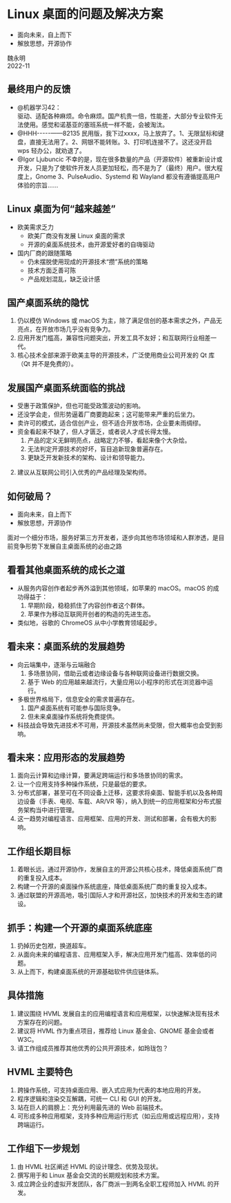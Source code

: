 # Linux 桌面的问题及解决方案

- 面向未来，自上而下
- 解放思想，开源协作

魏永明  
2022-11

		
## 最终用户的反馈

- @机器学习42：  
驱动、适配各种麻烦。命令麻烦。国产机贵一倍，性能差，大部分专业软件无法使用。感觉和诺基亚的塞班系统一样不能，会被淘汰。
- @HHH-----——82135
民用版，我下过xxxx，马上放弃了。1、无限鼠标和键盘，直接无法用了。2、网银不能转账。3、打印机连接不了。这还没开启 wps 轻办公，就劝退了。
- @Igor Ljubuncic
不幸的是，现在很多数量的产品（开源软件）被重新设计或开发，只是为了使软件开发人员更加轻松，而不是为了（最终）用户。很大程度上，Gnome 3、PulseAudio、Systemd 和 Wayland 都没有遵循提高用户体验的宗旨……

		
## Linux 桌面为何“越来越差”

- 欧美需求乏力
  - 欧美厂商没有发展 Linux 桌面的需求
  - 开源的桌面系统技术，由开源爱好者的自嗨驱动
- 国内厂商的跟随策略
  - 仍未摆脱使用现成的开源技术“攒”系统的策略
  - 技术方面乏善可陈
  - 产品规划混乱，缺乏设计感

		
## 国产桌面系统的隐忧

1. 仍以模仿 Windows 或 macOS 为主，除了满足信创的基本需求之外，产品无亮点，在开放市场几乎没有竞争力。
1. 应用开发门槛高，兼容性问题突出，开发工具不友好；和互联网行业相差一代。
1. 核心技术全部来源于欧美主导的开源技术，广泛使用商业公司开发的 Qt 库（Qt 并不是免费的）。

		
## 发展国产桌面系统面临的挑战

- 受惠于政策保护，但也可能受政策波动的影响。
- 还没学会走，但形势逼着厂商要跑起来；这可能带来严重的后坐力。
- 卖许可的模式，适合信创产业，但不适合开放市场，企业要未雨绸缪。
- 资金看起来不缺了，但人才匮乏，或者说人才成长得太慢。
   1. 产品的定义无鲜明亮点，战略定力不够，看起来像个大杂烩。
   1. 无法判定开源技术的好坏，盲目追新现象普遍存在。
   1. 更缺乏开发新技术的架构、设计和领导能力。
2. 建议从互联网公司引入优秀的产品经理及架构师。

		
## 如何破局？

- 面向未来，自上而下
- 解放思想，开源协作

面对一个细分市场，服务好第三方开发者，逐步向其他市场领域和人群渗透，是目前竞争形势下发展自主桌面系统的必由之路

		
## 看看其他桌面系统的成长之道

- 从服务内容创作者起步再外溢到其他领域，如苹果的 macOS。macOS 的成功得益于：
   1. 早期阶段，稳稳抓住了内容创作者这个群体。
   1. 苹果作为移动互联网开创者的构造的先进生态。
- 类似地，谷歌的 ChromeOS 从中小学教育领域起步。

		
## 看未来：桌面系统的发展趋势

- 向云端集中，逐渐与云端融合
   1. 多场景协同，借助云或者边缘设备与各种联网设备进行数据交换。
   1. 基于 Web 的应用越来越流行，大量应用以小程序的形式在浏览器中运行。
- 多极世界格局下，信息安全的需求普遍存在。
   1. 国产桌面系统有可能参与国际竞争。
   1. 但未来桌面操作系统将免费提供。
- 科技战会导致先进技术不可用，开源技术虽然尚未受限，但大概率也会受到影响。

		
## 看未来：应用形态的发展趋势

1. 面向云计算和边缘计算，要满足跨端运行和多场景协同的需求。
1. 让一个应用支持多种操作系统，只是最低的要求。
1. 分布式部署，甚至可在不同设备上迁移，这要求将桌面、智能手机以及各种周边设备（手表、电视、车载、AR/VR 等），纳入到统一的应用框架和分布式服务架构当中进行管理。
1. 这一趋势对编程语言、应用框架、应用的开发、测试和部署，会有极大的影响。

		
## 工作组长期目标

1. 着眼长远，通过开源协作，发展自主的开源公共核心技术，降低桌面系统厂商的重复投入成本。
2. 构建一个开源的桌面操作系统底座，降低桌面系统厂商的重复投入成本。
3. 通过联盟的开源高地，吸引国际人才和开源社区，加快技术的开发和生态的建设。

		
## 抓手：构建一个开源的桌面系统底座

1. 扔掉历史包袱，换道超车。
1. 从面向未来的编程语言、应用框架入手，解决应用开发门槛高、效率低的问题。
1. 从上而下，构建桌面系统的开源基础软件供应链体系。

		
## 具体措施

1. 建议围绕 HVML 发展自主的应用编程语言和应用框架，以快速解决现有技术方案存在的问题。
2. 建议将 HVML 作为重点项目，推荐给 Linux 基金会、GNOME 基金会或者 W3C。
3. 请工作组成员推荐其他优秀的公共开源技术，如玲珑包？

		
## HVML 主要特色

1. 跨操作系统，可支持桌面应用、嵌入式应用为代表的本地应用的开发。
2. 程序逻辑和渲染交互解耦，可统一 CLI 和 GUI 的开发。
3. 站在巨人的肩膀上：充分利用最先进的 Web 前端技术。
4. 可形成多种应用框架，支持多种应用运行形式（如云应用或远程应用），支持跨端运行。

		
## 工作组下一步规划

1. 由 HVML 社区阐述 HVML 的设计理念、优势及现状。
2. 撰写用于和 Linux 基金会交流的长期规划和技术方案。
3. 成立跨企业的虚拟开发团队，各厂商派一到两名全职工程师加入 HVML 的开发。

